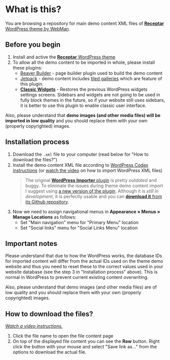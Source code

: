 # What is this?

You are browsing a repository for main demo content XML files of [**Receptar** WordPress theme by WebMan](https://www.webmandesign.eu/portfolio/receptar-wordpress-theme/).


## Before you begin

1. Install and active the [**Receptar** WordPress theme](https://www.webmandesign.eu/portfolio/receptar-wordpress-theme/)
2. To allow all the demo content to be imported in whole, please install these plugins:
    * [Beaver Builder](https://wordpress.org/plugins/beaver-builder-lite-version/) - page builder plugin used to build the demo content
    * [Jetpack](https://wordpress.org/plugins/jetpack/) - demo content includes [tiled galleries](https://jetpack.me/support/tiled-galleries/) which are feature of this plugin.
    * [**Classic Widgets**](https://wordpress.org/plugins/classic-widgets/) - Restores the previous WordPress widgets settings screens. Sidebars and widgets are not going to be used in fully block themes in the future, so if your website still uses sidebars, it is better to use this plugin to enable classic user interface.

Also, please understand that **demo images (and other media files) will be imported in low quality** and you should replace them with your own (properly copyrighted) images.


## Installation process

1. Download the `.xml` file to your computer (read below for "How to download the files?")
2. Install the demo content XML file according to [WordPress Codex instructions](http://codex.wordpress.org/Importing_Content#WordPress) (or [watch the video](https://webdesign.tutsplus.com/courses/a-beginners-guide-to-using-wordpress/lessons/wordpress-tools) on how to import WordPress XML files)
	> The original [**WordPress Importer** plugin](https://wordpress.org/plugins/wordpress-importer/) is pretty *outdated* and buggy. To eliminate the issues during theme demo content import I suggest using [a new version of the plugin](https://github.com/humanmade/WordPress-Importer). Although it is *still in development*, it is perfectly usable and you can [**download it** from its Github repository](https://github.com/humanmade/WordPress-Importer#how-do-i-use-it).
3. Now we need to assign navigational menus in **Appearance &raquo; Menus &raquo; Manage Locations** as follows:
    * Set "Main navigation" menu for "Primary Menu" location
    * Set "Social links" menu for "Social Links Menu" location


## Important notes

Please understand that due to how the WordPress works, the database IDs for imported content will differ from the actual IDs used on the theme demo website and thus you need to reset these to the correct values used in your website database (see the step 3 in "Installation process" above). This is normal in WordPress to prevent current existing content overwriting.

Also, please understand that demo images (and other media files) are of low quality and you should replace them with your own (properly copyrighted) images.


## How to download the files?

*[Watch a video instructions.](https://vimeo.com/170576209)*

1. Click the file name to open the file content page
2. On top of the displayed file content you can see the **Raw** button. Right click the button with your mouse and select "Save link as..." from the options to download the actual file.
